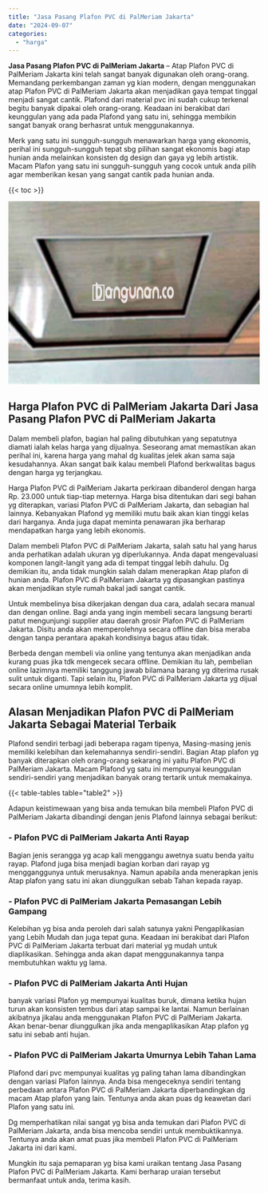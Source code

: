 ```yaml
---
title: "Jasa Pasang Plafon PVC di PalMeriam Jakarta"
date: "2024-09-07"
categories: 
  - "harga"
---
```


**Jasa Pasang Plafon PVC di PalMeriam Jakarta** – Atap Plafon PVC di PalMeriam Jakarta kini telah sangat banyak digunakan oleh orang-orang. Memandang perkembangan zaman yg kian modern, dengan menggunakan atap Plafon PVC di PalMeriam Jakarta akan menjadikan gaya tempat tinggal menjadi sangat cantik. Plafond dari material pvc ini sudah cukup terkenal begitu banyak dipakai oleh orang-orang. Keadaan ini berakibat dari keunggulan yang ada pada Plafond yang satu ini, sehingga membikin sangat banyak orang berhasrat untuk menggunakannya.

Merk yang satu ini sungguh-sungguh menawarkan harga yang ekonomis, perihal ini sungguh-sungguh tepat sbg pilihan sangat ekonomis bagi atap hunian anda melainkan konsisten dg design dan gaya yg lebih artistik. Macam Plafon yang satu ini sungguh-sungguh yang cocok untuk anda pilih agar memberikan kesan yang sangat cantik pada hunian anda.

{{< toc >}}

![Jasa Pasang Plafon PVC di PalMeriam Jakarta](/images/flafond-pvc-murah14.png)

## Harga Plafon PVC di PalMeriam Jakarta Dari Jasa Pasang Plafon PVC di PalMeriam Jakarta

Dalam membeli plafon, bagian hal paling dibutuhkan yang sepatutnya diamati ialah kelas harga yang dijualnya. Seseorang amat memastikan akan perihal ini, karena harga yang mahal dg kualitas jelek akan sama saja kesudahannya. Akan sangat baik kalau membeli Plafond berkwalitas bagus dengan harga yg terjangkau.

Harga Plafon PVC di PalMeriam Jakarta perkiraan dibanderol dengan harga Rp. 23.000 untuk tiap-tiap meternya. Harga bisa ditentukan dari segi bahan yg diterapkan, variasi Plafon PVC di PalMeriam Jakarta, dan sebagian hal lainnya. Kebanyakan Plafond yg memiliki mutu baik akan kian tinggi kelas dari harganya. Anda juga dapat meminta penawaran jika berharap mendapatkan harga yang lebih ekonomis.

Dalam membeli Plafon PVC di PalMeriam Jakarta, salah satu hal yang harus anda perhatikan adalah ukuran yg diperlukannya. Anda dapat mengevaluasi komponen langit-langit yang ada di tempat tinggal lebih dahulu. Dg demikian itu, anda tidak mungkin salah dalam menerapkan Atap plafon di hunian anda. Plafon PVC di PalMeriam Jakarta yg dipasangkan pastinya akan menjadikan style rumah bakal jadi sangat cantik.

Untuk membelinya bisa dikerjakan dengan dua cara, adalah secara manual dan dengan online. Bagi anda yang ingin membeli secara langsung berarti patut mengunjungi supplier atau daerah grosir Plafon PVC di PalMeriam Jakarta. Disitu anda akan memperolehnya secara offline dan bisa meraba dengan tanpa perantara apakah kondisinya bagus atau tidak.

Berbeda dengan membeli via online yang tentunya akan menjadikan anda kurang puas jika tdk mengecek secara offline. Demikian itu lah, pembelian online lazimnya memiliki tanggung jawab bilamana barang yg diterima rusak sulit untuk diganti. Tapi selain itu, Plafon PVC di PalMeriam Jakarta yg dijual secara online umumnya lebih komplit.

## Alasan Menjadikan Plafon PVC di PalMeriam Jakarta Sebagai Material Terbaik

Plafond sendiri terbagi jadi beberapa ragam tipenya, Masing-masing jenis memiliki kelebihan dan kelemahannya sendiri-sendiri. Bagian Atap plafon yg banyak diterapkan oleh orang-orang sekarang ini yaitu Plafon PVC di PalMeriam Jakarta. Macam Plafond yg satu ini mempunyai keunggulan sendiri-sendiri yang menjadikan banyak orang tertarik untuk memakainya.

{{< table-tables table="table2" >}}

Adapun keistimewaan yang bisa anda temukan bila membeli Plafon PVC di PalMeriam Jakarta dibandingi dengan jenis Plafond lainnya sebagai berikut:

### \- Plafon PVC di PalMeriam Jakarta Anti Rayap

Bagian jenis serangga yg acap kali menggangu awetnya suatu benda yaitu rayap. Plafond juga bisa menjadi bagian korban dari rayap yg mengganggunya untuk merusaknya. Namun apabila anda menerapkan jenis Atap plafon yang satu ini akan diunggulkan sebab Tahan kepada rayap.

### \- Plafon PVC di PalMeriam Jakarta Pemasangan Lebih Gampang

Kelebihan yg bisa anda peroleh dari salah satunya yakni Pengaplikasian yang Lebih Mudah dan juga tepat guna. Keadaan ini berakibat dari Plafon PVC di PalMeriam Jakarta terbuat dari material yg mudah untuk diaplikasikan. Sehingga anda akan dapat menggunakannya tanpa membutuhkan waktu yg lama.

### \- Plafon PVC di PalMeriam Jakarta Anti Hujan

banyak variasi Plafon yg mempunyai kualitas buruk, dimana ketika hujan turun akan konsisten tembus dari atap sampai ke lantai. Namun berlainan akibatnya jikalau anda menggunakan Plafon PVC di PalMeriam Jakarta. Akan benar-benar diunggulkan jika anda mengaplikasikan Atap plafon yg satu ini sebab anti hujan.

### \- Plafon PVC di PalMeriam Jakarta Umurnya Lebih Tahan Lama

Plafond dari pvc mempunyai kualitas yg paling tahan lama dibandingkan dengan variasi Plafon lainnya. Anda bisa mengeceknya sendiri tentang perbedaan antara Plafon PVC di PalMeriam Jakarta diperbandingkan dg macam Atap plafon yang lain. Tentunya anda akan puas dg keawetan dari Plafon yang satu ini.

Dg memperhatikan nilai sangat yg bisa anda temukan dari Plafon PVC di PalMeriam Jakarta, anda bisa mencoba sendiri untuk membuktikannya. Tentunya anda akan amat puas jika membeli Plafon PVC di PalMeriam Jakarta ini dari kami.

Mungkin itu saja pemaparan yg bisa kami uraikan tentang Jasa Pasang Plafon PVC di PalMeriam Jakarta. Kami berharap uraian tersebut bermanfaat untuk anda, terima kasih.
